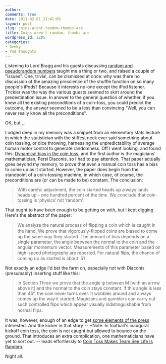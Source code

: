 ```yaml
---
author:
comments: true
date: 2011-02-01 21:41:09
layout: post
slug: coins-arent-random-thumbs-are
title: Coins aren't random, thumbs are
wordpress_id: 2295
categories:
- Geeky
- Pod Thoughts
---
```


Listening to Lord Bragg and his guests discussing [random and pseudorandom numbers](http://www.bbc.co.uk/programmes/b00x9xjb) taught me a thing or two, and raised a couple of "issues". One, trivial, can be dismissed at once: why was there no discussion of the amazing prescience of the shuffle function on so many people's iPods? Because it interests no-one except the iPod listener. Trickier was the way the various guests seemed to skirt around the predestination issue. In answer to the general question of whether, if you knew all the existing preconditions of a coin-toss, you could predict the outcome, the answer seemed to be a less than convincing "Well, you can never really know all the preconditions".

OK, but ...

Lodged deep in my memory was a snippet from an elementary stats lecture in which the statistician with the stiffest neck ever said something about coin tossing, or dice throwing, harnessing the unpredictability of average human motor control to generate randomness. Off I went looking, and found this: [Dynamical bias in the coin toss](http://comptop.stanford.edu/u/preprints/heads.pdf), and the first author is the magicians' mathematician, Persi Diaconis, so I had to pay attention. That paper actually goes beyond my memory, to prove that even a manual coin toss has a bias to come up as it started. However, the paper does begin from the standpoint of a coin-tossing machine, in which case, of course, the preconditions are (or can be made to be) constant. The conclusion:


> With careful adjustment, the coin started heads up always lands heads up – one hundred percent of the time. We conclude that coin-tossing is ‘physics’ not ‘random’.


That ought to have been enough to be getting on with, but I kept digging. Here's the abstract of the paper:


> We analyze the natural process of ﬂipping a coin which is caught in the hand. We prove that vigorously-ﬂipped coins are biased to come up the same way they started. The amount of bias depends on a single parameter, the angle between the normal to the coin and the angular momentum vector. Measurements of this parameter based on high-speed photography are reported. For natural ﬂips, the chance of coming up as started is about .51


Not exactly an edge I'd bet the farm on, especially not with Diaconis (presumably) inserting stuff like this:


> In Section Three we prove that the angle ψ between M [with an arrow above it] and the normal to the coin stays constant. If this angle is less than 45°, the coin never turns over. It wobbles around and
always comes up the way it started. Magicians and gamblers can carry out such controlled ﬂips which appear visually indistinguishable from normal ﬂips.


It was, however, enough of an edge to get [some elements of the press](http://www.npr.org/templates/story/story.php?storyId=1697475) interested. And the kicker in that story -- *Note: In football's inaugural kickoff coin toss, the coin is not caught but allowed to bounce on the ground. That introduces an extra complication, one mathematicians have yet to sort out. -- leads effortlessly to [Coin Toss Makes Team See Life Is Random](http://video.yahoo.com/watch/3469205/9658657).

Night all.

